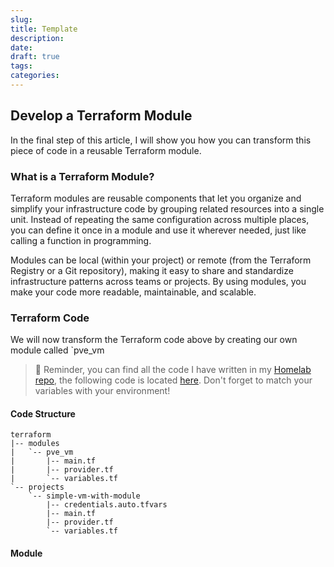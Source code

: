 ```yaml
---
slug: 
title: Template
description: 
date: 
draft: true
tags: 
categories:
---
```

## Develop a Terraform Module

In the final step of this article, I will show you how you can transform this piece of code in a reusable Terraform module.

### What is a Terraform Module?

Terraform modules are reusable components that let you organize and simplify your infrastructure code by grouping related resources into a single unit. Instead of repeating the same configuration across multiple places, you can define it once in a module and use it wherever needed, just like calling a function in programming.

Modules can be local (within your project) or remote (from the Terraform Registry or a Git repository), making it easy to share and standardize infrastructure patterns across teams or projects. By using modules, you make your code more readable, maintainable, and scalable.

### Terraform Code

We will now transform the Terraform code above by creating our own module called `pve_vm

> 📌 Reminder, you can find all the code I have written in my [Homelab repo](https://git.vezpi.me/Vezpi/Homelab/), the following code is located [here](https://git.vezpi.me/Vezpi/Homelab/src/commit/22f64034175a6a4642a2c7b6656688f16ece5ba1/terraform/projects/simple-vm). Don't forget to match your variables with your environment!
#### Code Structure

```plaintext
terraform
|-- modules
|   `-- pve_vm
|       |-- main.tf
|       |-- provider.tf
|       `-- variables.tf
`-- projects
    `-- simple-vm-with-module
        |-- credentials.auto.tfvars
        |-- main.tf
        |-- provider.tf
        `-- variables.tf
```

#### Module

